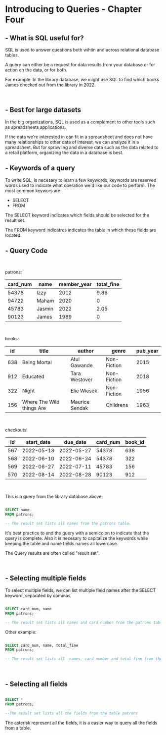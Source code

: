 <h1>Introducing to Queries - Chapter Four</h1>

<h2> - What is SQL useful for? </h2>

SQL is used to answer questions both wihtin and across relational database tables.

A query can either be a request for data results from your database or for action on the data, or for both.

For example: In the library database, we might use SQL to find which books James checked out from the library in 2022.

<br>

<h2> - Best for large datasets  </h2>

In the big organizations, SQL is used as a complement to other tools such as spreadsheets applications.

If the data we're interested in can fit in a spreadsheet and does not have many relationships to other data of interest, we can analyze it in a spreadsheet. But for sprawling and diverse data such as the data related to a retail platform, organizing the data in a database is best.


<h2>- Keywords of a query </h2>

To write SQL, is necesary to learn a few keywords, keywords are reserved words used to indicate what operation we'd like our code to perform. The most common keywors are:

- SELECT
- FROM

The SELECT keyword indicates which fields should be selected for the result set.

The FROM keyword indicatres indicates the table in which these fields are located.


<h2>- Query Code</h2>


<br>

patrons: 

| card_num 	| name   	| member_year 	| total_fine 	|
|----------	|--------	|-------------	|------------	|
| 54378    	| Izzy   	| 2012        	| 9.86       	|
| 94722    	| Maham  	| 2020        	| 0          	|
| 45783    	| Jasmin 	| 2022        	| 2.05       	|
| 90123    	| James  	| 1989        	| 0          	|

<br>

books:

| id  	| title                     	| author         	| genre       	| pub_year 	|
|-----	|---------------------------	|----------------	|-------------	|----------	|
| 638 	| Being Mortal              	| Atul Gawande   	| Non-Fiction 	| 2015     	|
| 912 	| Educated                  	| Tara Westover  	| Non-Fiction 	| 2018     	|
| 322 	| Night                     	| Elie Wiesek    	| Non-Fiction 	| 1956     	|
| 156 	| Where The Wild things Are 	| Maurice Sendak 	| Childrens   	| 1963     	|

<br>

checkouts:

| id  	| start_date 	| due_date   	| card_num 	| book_id 	|
|-----	|------------	|------------	|----------	|---------	|
| 567 	| 2022-05-13 	| 2022-05-27 	| 54378    	| 638     	|
| 568 	| 2022-06-10 	| 2022-06-24 	| 54378    	| 322     	|
| 569 	| 2022-06-27 	| 2022-07-11 	| 45783    	| 156     	|
| 570 	| 2022-08-14 	| 2022-08-28 	| 90123    	| 912     	|

<br>
 


This is a query from the library database above:

```SQL

SELECT name
FROM patrons;

-- The result set lists all names from the patrons table.


```
It's best practice to end the query with a semicolon to indicate that the query is complete.
Also it is necesary to capitalize the keywords while keeping the table and name fields names all lowercase.

The Query results are often called "result set".

<br>

<h2>- Selecting multiple fields</h2>

To select multiple fields, we can list multiple field names after the SELECT keyword, separated by commas

```SQL

SELECT card_num, name
FROM patrons;

-- The result set lists all names and card number from the patrons table.


```

Other example:


```SQL

SELECT card_num, name, total_fine
FROM patrons;

-- The result set lists all  names, card number and total fine from the patrons table.


```

<br>

<h2>- Selecting all fields</h2>


```SQL

SELECT *
FROM patrons;

--The result set lists all the fields from the table patrons


```

The asterisk represent all the fields, it is a easier way to query all the fields from a table.